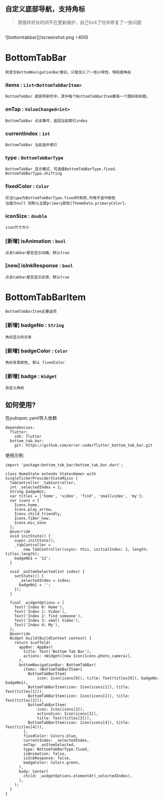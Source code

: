 ## 自定义底部导航，支持角标

>原插件好长时间不在更新维护，自己fork了份并修复了一些问题

##
![bottomtabbar](/screenshot.png =400)

# BottomTabBar
    和官方BottomNavigationBar类似，只是加入了一些小特性，特别是角标

### items : ```List<BottomTabBarItem>```
    BottomTabBar 底部导航栏中，其中每个BottomTabBarItem都有一个图标和标题。

###  onTap  : ```ValueChanged<int>```
    BottomTabBar 点击事件，返回当前索引index

###  currentIndex  : ```int```
    BottomTabBar 当前选中索引

### type  : ```BottomTabBarType ```
    BottomTabBar 显示模式，可选值BottomTabBarType.fixed、BottomTabBarType.shifting

### fixedColor  : ```Color ```
    仅当type为BottomTabBarType.fixed时有效,作用于选中颜色
    当值为null 则默认主题primary颜色[ThemeData.primaryColor]，
    
### iconSize : ```double```
    icon尺寸大小

### [新增] isAnimation : ```bool```
    点击tabbar是否显示动画，默认true

### [new]  isInkResponse : ```bool```
    点击tabbar是否显示反馈，默认true

# BottomTabBarItem 
    BottomTabBarItem主要选项

### [新增]  badgeNo : ```String```
    角标显示的文本

### [新增]  badgeColor : ```Color```
    角标背景颜色, 默认 fixedColor

### [新增]  badge : ```Widget```
    自定义角标


## 如何使用?

在pubspec.yaml导入依赖

```
dependencies:
  flutter:
    sdk: flutter
  bottom_tab_bar:
    git: https://github.com/error-code/flutter_bottom_tab_bar.git

```

使用示例:

```
import 'package:bottom_tab_bar/bottom_tab_bar.dart';

class HomeState extends State<Home> with SingleTickerProviderStateMixin {
  TabController _tabController;
  int _selectedIndex = 1;
  String badgeNo1;
  var titles = ['home', 'video', 'find', 'smallvideo', 'my'];
  var icons = [
    Icons.home,
    Icons.play_arrow,
    Icons.child_friendly,
    Icons.fiber_new,
    Icons.mic_none
  ];
  @override
  void initState() {
    super.initState();
    _tabController =
        new TabController(vsync: this, initialIndex: 1, length: titles.length);
    badgeNo1 = '12';
  }

  void _onItemSelected(int index) {
    setState(() {
      _selectedIndex = index;
      badgeNo1 = '';
    });
  }

  final _widgetOptions = [
    Text('Index 0: Home'),
    Text('Index 1: Video'),
    Text('Index 2: find someone'),
    Text('Index 3: small Video'),
    Text('Index 4: My'),
  ];
  @override
  Widget build(BuildContext context) {
    return Scaffold(
      appBar: AppBar(
        title: Text('Bottom Tab Bar'),
        actions: <Widget>[new Icon(Icons.photo_camera)],
      ),
      bottomNavigationBar: BottomTabBar(
        items: <BottomTabBarItem>[
          BottomTabBarItem(
              icon: Icon(icons[0]), title: Text(titles[0]), badgeNo: badgeNo1),
          BottomTabBarItem(icon: Icon(icons[1]), title: Text(titles[1])),
          BottomTabBarItem(icon: Icon(icons[2]), title: Text(titles[2])),
          BottomTabBarItem(
              icon: Icon(icons[3]),
              activeIcon: Icon(icons[3]),
              title: Text(titles[3])),
          BottomTabBarItem(icon: Icon(icons[4]), title: Text(titles[4])),
        ],
        fixedColor: Colors.blue,
        currentIndex: _selectedIndex,
        onTap: _onItemSelected,
        type: BottomTabBarType.fixed,
        isAnimation: false,
        isInkResponse: false,
        badgeColor: Colors.green,
      ),
      body: Center(
        child: _widgetOptions.elementAt(_selectedIndex),
      ),
    );
  }
}

```

